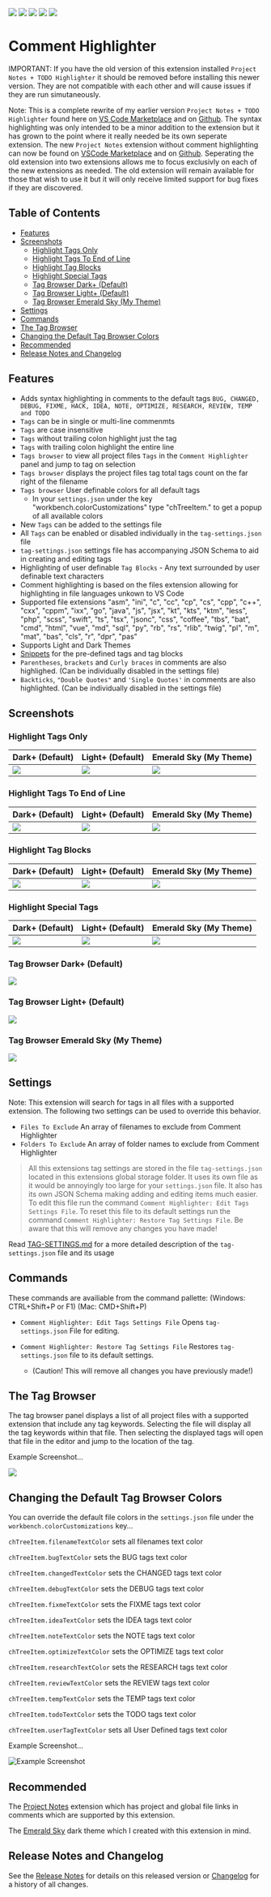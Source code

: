 ![](https://img.shields.io/visual-studio-marketplace/v/willasm.comment-highlighter)
![](https://img.shields.io/visual-studio-marketplace/d/willasm.comment-highlighter)
![](https://img.shields.io/visual-studio-marketplace/r/willasm.comment-highlighter)
![](https://img.shields.io/visual-studio-marketplace/release-date/willasm.comment-highlighter)
![](https://img.shields.io/visual-studio-marketplace/last-updated/willasm.comment-highlighter)

<!-- omit in toc -->
# Comment Highlighter
IMPORTANT: If you have the old version of this extension installed `Project Notes + TODO Highlighter` it should be removed before installing this newer version. They are not compatible with each other and will cause issues if they are run simutaneously.

Note: This is a complete rewrite of my earlier version `Project Notes + TODO Highlighter` found here on [VS Code Marketplace](https://marketplace.visualstudio.com/items?itemName=willasm.project-notes) and on [Github](https://github.com/willasm/project-notes). The syntax highlighting was only intended to be a minor addition to the extension but it has grown to the point where it really needed be its own seperate extension. The new `Project Notes` extension without comment highlighting can now be found on [VSCode Marketplace](https://marketplace.visualstudio.com/items?itemName=willasm.pnotes) and on [Github](https://github.com/willasm/pnotes). Seperating the old extension into two extensions allows me to focus exclusivly on each of the new extensions as needed. The old extension will remain available for those that wish to use it but it will only receive limited support for bug fixes if they are discovered.

<!-- omit in toc -->
## Table of Contents  
- [Features](#features)
- [Screenshots](#screenshots)
  - [Highlight Tags Only](#highlight-tags-only)
  - [Highlight Tags To End of Line](#highlight-tags-to-end-of-line)
  - [Highlight Tag Blocks](#highlight-tag-blocks)
  - [Highlight Special Tags](#highlight-special-tags)
  - [Tag Browser Dark+ (Default)](#tag-browser-dark-default)
  - [Tag Browser Light+ (Default)](#tag-browser-light-default)
  - [Tag Browser Emerald Sky (My Theme)](#tag-browser-emerald-sky-my-theme)
- [Settings](#settings)
- [Commands](#commands)
- [The Tag Browser](#the-tag-browser)
- [Changing the Default Tag Browser Colors](#changing-the-default-tag-browser-colors)
- [Recommended](#recommended)
- [Release Notes and Changelog](#release-notes-and-changelog)

## Features
- Adds syntax highlighting in comments to the default tags `BUG, CHANGED, DEBUG, FIXME, HACK, IDEA, NOTE, OPTIMIZE, RESEARCH, REVIEW, TEMP and TODO`
- `Tags` can be in single or multi-line commenmts
- `Tags` are case insensitive
- `Tags` without trailing colon highlight just the tag
- `Tags` with trailing colon highlight the entire line
- `Tags browser` to view all project files `Tags` in the `Comment Highlighter` panel and jump to tag on selection
- `Tags browser` displays the project files tag total tags count on the far right of the filename
- `Tags browser` User definable colors for all default tags
  - In your `settings.json` under the key "workbench.colorCustomizations" type "chTreeItem." to get a popup of all available colors
- New `Tags` can be added to the settings file
- All `Tags` can be enabled or disabled individually in the `tag-settings.json` file
- `tag-settings.json` settings file has accompanying JSON Schema to aid in creating and editing tags
- Highlighting of user definable `Tag Blocks` - Any text surrounded by user definable text characters
- Comment highlighting is based on the files extension allowing for highlighting in file languages unkown to VS Code
- Supported file extensions "asm", "ini", "c", "cc", "cp", "cs", "cpp", "c++", "cxx", "cppm", "ixx", "go", "java", "js", "jsx", "kt", "kts", "ktm", "less", "php", "scss", "swift", "ts", "tsx", "jsonc", "css", "coffee", "tbs", "bat", "cmd", "html", "vue", "md", "sql", "py", "rb", "rs", "rlib", "twig", "pl", "m", "mat", "bas", "cls", "r", "dpr", "pas"
- Supports Light and Dark Themes
- [Snippets](#snippets-for-tags) for the pre-defined tags and tag blocks
- `Parentheses`, `brackets` and `Curly braces` in comments are also highlighed. (Can be individually disabled in the settings file)
- `Backticks`, `"Double Quotes"` and `'Single Quotes'` in comments are also highlighted. (Can be individually disabled in the settings file)

## Screenshots
### Highlight Tags Only

|  Dark+ (Default)         |  Light+ (Default)        |  Emerald Sky (My Theme)  |
| ------------------------ | ------------------------ | -------------------------|
|![](/images/TagOnlyDark+.png)|![](/images/TagOnlyLight+.png)|![](/images/TagOnlyEmerald.png)|

### Highlight Tags To End of Line

|  Dark+ (Default)         |  Light+ (Default)        |  Emerald Sky (My Theme)  |
| ------------------------ | ------------------------ | -------------------------|
|![](/images/TagToEndOfLineDark+.png)|![](/images/TagToEndOfLineLight+.png)|![](/images/TagToEndOfLineEmerald.png)|

### Highlight Tag Blocks

|  Dark+ (Default)         |  Light+ (Default)        |  Emerald Sky (My Theme)  |
| ------------------------ | ------------------------ | -------------------------|
|![](/images/TagBlocksDark+.png)|![](/images/TagBlocksLight+.png)|![](/images/TagBlocksEmerald.png)|

### Highlight Special Tags

|  Dark+ (Default)         |  Light+ (Default)        |  Emerald Sky (My Theme)  |
| ------------------------ | ------------------------ | -------------------------|
|![](/images/SpecialTagsDark+.png)|![](/images/SpecialTagsLight+.png)|![](/images/SpecialTagsEmerald.png)|

### Tag Browser Dark+ (Default)
![](/images/TagBrowserDark+.png)

### Tag Browser Light+ (Default)
![](/images/TagBrowserLight+.png)

### Tag Browser Emerald Sky (My Theme)
![](/images/TagBrowserEmerald.png)

## Settings
Note: This extension will search for tags in all files with a supported extension. The following two settings can be used to override this behavior.

- `Files To Exclude` An array of filenames to exclude from Comment Highlighter
- `Folders To Exclude` An array of folder names to exclude from Comment Highlighter

> All this extensions tag settings are stored in the file `tag-settings.json` located in this extensions global storage folder. It uses its own file as it would be annoyingly too large for your `settings.json` file. It also has its own JSON Schema making adding and editing items much easier. To edit this file run the command `Comment Highlighter: Edit Tags Settings File`. To reset this file to its default settings run the command `Comment Highlighter: Restore Tag Settings File`. Be aware that this will remove any changes you have made!

Read [TAG-SETTINGS.md](TAG-SETTINGS.md) for a more detailed description of the `tag-settings.json` file and its usage

## Commands
These commands are availiable from the command pallette: (Windows: CTRL+Shift+P or F1) (Mac: CMD+Shift+P)

- `Comment Highlighter: Edit Tags Settings File` Opens `tag-settings.json` File for editing.

- `Comment Highlighter: Restore Tag Settings File` Restores `tag-settings.json` file to its default settings.
  - (Caution! This will remove all changes you have previously made!)

## The Tag Browser
The tag browser panel displays a list of all project files with a supported extension that include any tag keywords. Selecting the file will display all the tag keywords within that file. Then selecting the displayed tags will open that file in the editor and jump to the location of the tag.

Example Screenshot...

![](/images/TagBrowserEmerald.png)

## Changing the Default Tag Browser Colors
You can override the default file colors in the `settings.json` file under the `workbench.colorCustomizations` key...

`chTreeItem.filenameTextColor` sets all filenames text color

`chTreeItem.bugTextColor` sets the BUG tags text color

`chTreeItem.changedTextColor` sets the CHANGED tags text color

`chTreeItem.debugTextColor` sets the DEBUG tags text color

`chTreeItem.fixmeTextColor` sets the FIXME tags text color

`chTreeItem.ideaTextColor` sets the IDEA tags text color

`chTreeItem.noteTextColor` sets the NOTE tags text color

`chTreeItem.optimizeTextColor` sets the OPTIMIZE tags text color

`chTreeItem.researchTextColor` sets the RESEARCH tags text color

`chTreeItem.reviewTextColor` sets the REVIEW tags text color

`chTreeItem.tempTextColor` sets the TEMP tags text color

`chTreeItem.todoTextColor` sets the TODO tags text color

`chTreeItem.userTagTextColor` sets all User Defined tags text color

Example Screenshot...

![Example Screenshot](/images/ColorOverride.png)

## Recommended
The [Project Notes](https://marketplace.visualstudio.com/items?itemName=willasm.pnotes) extension which has project and global file links in comments which are supported by this extension.

The [Emerald Sky](https://marketplace.visualstudio.com/items?itemName=willasm.emerald-sky) dark theme which I created with this extension in mind.

## Release Notes and Changelog
See the [Release Notes](RELEASE.md) for details on this released version or [Changelog](CHANGELOG.md) for a history of all changes.

